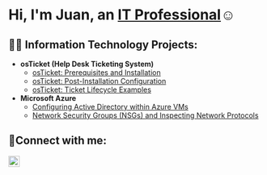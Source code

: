 
<h1>Hi, I'm Juan, an <a href="https://www.linkedin.com/in/juan-soledad-224816357">IT Professional</a>☺</h1>

<h2>👨‍💻 Information Technology Projects:</h2>

- <b>osTicket (Help Desk Ticketing System)</b>
  - [osTicket: Prerequisites and Installation](https://github.com/juansoledad10/osticket-prereqs)
  - [osTicket: Post-Installation Configuration](https://github.com/juansoledad10/post-install-config)
  - [osTicket: Ticket Lifecycle Examples](https://github.com/juansoledad10/ticket-lifecycle)
- <b>Microsoft Azure</b>
  - [Configuring Active Directory within Azure VMs](https://github.com/juansoledad10/configure-ad)
  - [Network Security Groups (NSGs) and Inspecting Network Protocols](https://github.com/juansoledad10/azure-network-protocols)

<h2>🤳Connect with me:</h2>

[<img align="left" alt="Josh | LinkedIn" width="22px" src="https://cdn.jsdelivr.net/npm/simple-icons@v3/icons/linkedin.svg" />][linkedin]

[linkedin]: https://www.linkedin.com/in/juan-soledad-224816357/
